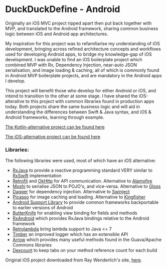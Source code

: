 # DuckDuckDefine - Android


Originally an iOS MVC project ripped apart then put back together with MVP, and translated to the Android framework, sharing common business logic between iOS and Android app architectures.

My inspiration for this project was to refamiliarise my understanding of iOS development, bringing across refined architecture concepts and workflows used for developing Android apps, to bridge my knowledge-gap of iOS development. I was unable to find an iOS boilerplate project which combined MVP with Rx, Dependency Injection, near-auto JSON serialisation, and image loading & caching, all of which is commonly found in Android MVP boilerplate projects, and are mandatory in the Android apps I develop.

This project will benefit those who develop for either Android or iOS, and intend to transition to the other at some stage. I have shared the iOS-alterative to this project with common libraries found in production apps today. Both projects share the same business logic and will aid in understanding the differences between Swift & Java syntax, and iOS & Android frameworks, learning through example.

[The Kotlin-alternative project can be found here](https://github.com/teeeeeegz/DuckDuckDefine-KotlinAndroid)

[The iOS-alternative project can be found here](https://github.com/teeeeeegz/DuckDuckDefine-iOS)


### Libraries:
The following libraries were used, most of which have an iOS alternative:
 * [RxJava](https://github.com/ReactiveX/RxJava) to provide a reactive programming standard VERY similar to [RxSwift](https://github.com/ReactiveX/RxSwift) implementation
 * [Retrofit](https://github.com/square/retrofit) and [OkHttp](https://github.com/square/okhttp) for API communication. Alternative to [Alamofire](https://github.com/Alamofire/Alamofire)
 * [Moshi](https://github.com/square/moshi) to serialise JSON to POJO's, and vice-versa. Alternative to [Gloss](https://github.com/hkellaway/Gloss)
 * [Dagger](https://github.com/google/dagger) for dependency injection. Alternative to [Swinject](https://github.com/Swinject/Swinject)
 * [Picasso](https://github.com/square/picasso) for image caching and loading. Alternative to [Kingfisher](https://github.com/onevcat/Kingfisher)
 * [Android Support Library](https://developer.android.com/topic/libraries/support-library/revisions.html) to provide common frameworks backportable to earlier versions of Android
 * [ButterKnife](https://github.com/JakeWharton/butterknife) for enabling view binding for fields and methods
 * [RxAndroid](https://github.com/ReactiveX/RxAndroid) which provides RxJava bindings relative to the Android framework
 * [Retrolambda](https://github.com/orfjackal/retrolambda) bring lambda support to Java <= 7
 * [Timber](https://github.com/JakeWharton/timber) an improved logger which has an extensible API
 * [Arrow](https://github.com/android10/arrow) which provides many useful methods found in the Guava/Apache Commons libraries
 * [Dexcount](https://github.com/KeepSafe/dexcount-gradle-plugin) to keep tabs on your method reference count for each build


Original iOS project downloaded from Ray Wenderlich's site, [here](https://www.raywenderlich.com/109330/carthage-tutorial-getting-started).
